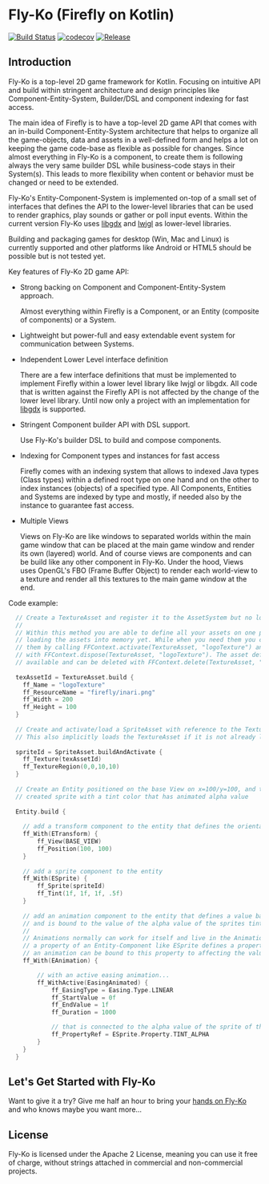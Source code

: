 # Fly-Ko (Firefly on Kotlin)


[![Build Status](https://travis-ci.org/Inari-Soft/flyKo.svg?branch=master)](https://travis-ci.org/Inari-Soft/flyKo) 
[![codecov](https://codecov.io/gh/Inari-Soft/flyKo/branch/master/graph/badge.svg)](https://codecov.io/gh/Inari-Soft/flyKo)
[![Release](https://jitpack.io/v/Inari-Soft/flyKo.svg)](https://jitpack.io/#Inari-Soft/flyKo)
           


Introduction
------------

Fly-Ko is a top-level 2D game framework for Kotlin. Focusing on intuitive API and build within stringent architecture and design principles like Component-Entity-System, Builder/DSL and component indexing for fast access.

The main idea of Firefly is to have a top-level 2D game API that comes with an in-build Component-Entity-System 
architecture that helps to organize all the game-objects, data and assets in a well-defined form and helps a lot 
on keeping the game code-base as flexible as possible for changes. Since almost everything in Fly-Ko is a component,
to create them is following always the very same builder DSL while business-code stays in their System(s). 
This leads to more flexibility when content or behavior must be changed or need to be extended. 

Fly-Ko's Entity-Component-System is implemented on-top of a small set of interfaces that defines the API to the 
lower-level libraries that can be used to render graphics, play sounds or gather or poll input events. 
Within the current version Fly-Ko uses [libgdx](https://libgdx.badlogicgames.com/) and [lwjgl](https://www.lwjgl.org/) as lower-level libraries.

Building and packaging games for desktop (Win, Mac and Linux) is currently supported and other platforms like 
Android or HTML5 should be possible but is not tested yet.

Key features of Fly-Ko 2D game API:

- Strong backing on Component and Component-Entity-System approach.

  Almost everything within Firefly is a Component, or an Entity (composite of components) or a System.

- Lightweight but power-full and easy extendable event system for communication between Systems.  

- Independent Lower Level interface definition

  There are a few interface definitions that must be implemented to implement Firefly within a lower level library like lwjgl or libgdx.
  All code that is written against the Firefly API is not affected by the change of the lower level library. 
  Until now only a project with an implementation for [libgdx](https://libgdx.badlogicgames.com/) is supported.

- Stringent Component builder API with DSL support. 
  
  Use Fly-Ko's builder DSL to build and compose components.

- Indexing for Component types and instances for fast access

  Firefly comes with an indexing system that allows to indexed Java types (Class types) within a defined root type on one hand and on the other
  to index instances (objects) of a specified type. All Components, Entities and Systems are indexed by type and mostly, if needed also by the instance
  to guarantee fast access.
  
- Multiple Views 

  Views on Fly-Ko are like windows to separated worlds within the main game window that can be placed at the main game window and render its own (layered) world. And of course views are components and can be build like any other component in Fly-Ko. 
  Under the hood, Views uses OpenGL's FBO (Frame Buffer Object) to render each world-view to a texture and render all this textures to the main game window at the end.
  
Code example:

``` kotlin
  // Create a TextureAsset and register it to the AssetSystem but no loading yet.
  //
  // Within this method you are able to define all your assets on one place without
  // loading the assets into memory yet. While when you need them you can simple load
  // them by calling FFContext.activate(TextureAsset, "logoTexture") and dispose them
  // with FFContext.dispose(TextureAsset, "logoTexture"). The asset definition is still
  // available and can be deleted with FFContext.delete(TextureAsset, "logoTexture")
  
  texAssetId = TextureAsset.build {
    ff_Name = "logoTexture"
    ff_ResourceName = "firefly/inari.png"
    ff_Width = 200
    ff_Height = 100
  }
  
  // Create and activate/load a SpriteAsset with reference to the TextureAsset.
  // This also implicitly loads the TextureAsset if it is not already loaded.
  
  spriteId = SpriteAsset.buildAndActivate {
    ff_Texture(texAssetId)
    ff_TextureRegion(0,0,10,10)
  }
  
  // Create an Entity positioned on the base View on x=100/y=100, and the formerly 
  // created sprite with a tint color that has animated alpha value
  
  Entity.build {
  
    // add a transform component to the entity that defines the orientation of the Entity
    ff_With(ETransform) {
        ff_View(BASE_VIEW)
        ff_Position(100, 100)
    }
    
    // add a sprite component to the entity
    ff_With(ESprite) {
        ff_Sprite(spriteId)
        ff_Tint(1f, 1f, 1f, .5f)
    }
    
    // add an animation component to the entity that defines a value based animation
    // and is bound to the value of the alpha value of the sprites tint color property.
    // 
    // Animations normally can work for itself and live in the AnimationSystem. But if
    // a property of an Entity-Component like ESprite defines a property value adapter,
    // an animation can be bound to this property to affecting the value of the property directly.
    ff_With(EAnimation) {

        // with an active easing animation... 
        ff_WithActive(EasingAnimated) {
            ff_EasingType = Easing.Type.LINEAR
            ff_StartValue = 0f
            ff_EndValue = 1f
            ff_Duration = 1000

            // that is connected to the alpha value of the sprite of the entity
            ff_PropertyRef = ESprite.Property.TINT_ALPHA
        }
    }
  }

```

Let's Get Started with Fly-Ko
------------------------------

Want to give it a try? Give me half an hour to bring your [hands on Fly-Ko](https://github.com/Inari-Soft/flyKo/wiki) and who knows maybe you want more... 


License
--------

Fly-Ko is licensed under the Apache 2 License, meaning you can use it free of charge, 
without strings attached in commercial and non-commercial projects.




